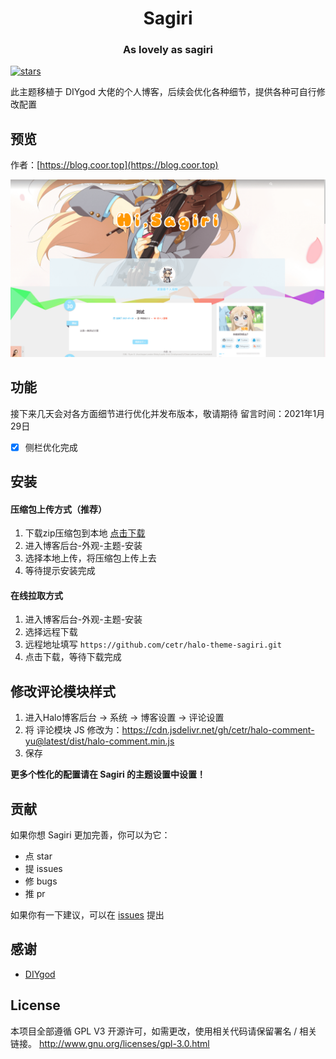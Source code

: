 <h1 align="center">Sagiri</h1>
<h3 align="center">As lovely as sagiri</h3>
    
[![stars](https://flat.badgen.net/github/stars/cetr/halo-theme-sagiri?icon=github)](https://github.com/cetr/halo-theme-sagiri)

此主题移植于 DIYgod 大佬的个人博客，后续会优化各种细节，提供各种可自行修改配置

## 预览

作者：[https://blog.coor.top](https://blog.coor.top)

![screenshot.png](./screenshot.png)

## 功能

接下来几天会对各方面细节进行优化并发布版本，敬请期待 留言时间：2021年1月29日

- [x] 侧栏优化完成

## 安装

#### 压缩包上传方式（推荐）

1. 下载zip压缩包到本地 [点击下载](https://github.com/cetr/halo-theme-sagiri/archive/master.zip)
2. 进入博客后台-外观-主题-安装
3. 选择本地上传，将压缩包上传上去
4. 等待提示安装完成

#### 在线拉取方式

1. 进入博客后台-外观-主题-安装
2. 选择远程下载
3. 远程地址填写 `https://github.com/cetr/halo-theme-sagiri.git`
5. 点击下载，等待下载完成

## 修改评论模块样式

1. 进入Halo博客后台 -> 系统 -> 博客设置 -> 评论设置
2. 将 评论模块 JS 修改为：https://cdn.jsdelivr.net/gh/cetr/halo-comment-yu@latest/dist/halo-comment.min.js
3. 保存

**更多个性化的配置请在 Sagiri 的主题设置中设置！**

## 贡献

如果你想 Sagiri 更加完善，你可以为它：

- 点 star
- 提 issues
- 修 bugs
- 推 pr

如果你有一下建议，可以在 [issues](https://github.com/cetr/halo-theme-sagiri/issues) 提出

## 感谢

- [DIYgod](https://diygod.me)

## License

本项目全部遵循 GPL V3 开源许可，如需更改，使用相关代码请保留署名 / 相关链接。
http://www.gnu.org/licenses/gpl-3.0.html
